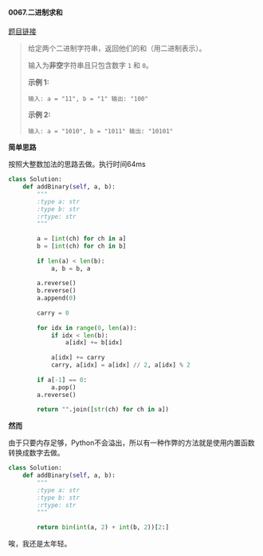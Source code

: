 #### 0067.二进制求和
[题目链接](https://leetcode-cn.com/problems/add-binary/)
> 给定两个二进制字符串，返回他们的和（用二进制表示）。
>
> 输入为**非空**字符串且只包含数字 `1` 和 `0`。
>
> **示例 1:**
>
> `
> 输入: a = "11", b = "1"
> 输出: "100"
> `
>
> **示例 2:**
>
> `
> 输入: a = "1010", b = "1011"
> 输出: "10101"
> `

**简单思路**

按照大整数加法的思路去做。执行时间64ms

```python
class Solution:
    def addBinary(self, a, b):
        """
        :type a: str
        :type b: str
        :rtype: str
        """
        
        a = [int(ch) for ch in a]
        b = [int(ch) for ch in b]
        
        if len(a) < len(b):
            a, b = b, a
        
        a.reverse()
        b.reverse()
        a.append(0)
        
        carry = 0
        
        for idx in range(0, len(a)):
            if idx < len(b):
                a[idx] += b[idx]
            
            a[idx] += carry
            carry, a[idx] = a[idx] // 2, a[idx] % 2
        
        if a[-1] == 0:
            a.pop()
        a.reverse()
        
        return "".join([str(ch) for ch in a])
```

**然而**

由于只要内存足够，Python不会溢出，所以有一种作弊的方法就是使用内置函数转换成数字去做。

```python
class Solution:
    def addBinary(self, a, b):
        """
        :type a: str
        :type b: str
        :rtype: str
        """
        
        return bin(int(a, 2) + int(b, 2))[2:]
```

唉，我还是太年轻。